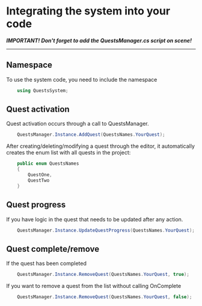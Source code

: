 # Integrating the system into your code
***IMPORTANT! Don't forget to add the QuestsManager.cs script on scene!***
****

## Namespace
To use the system code, you need to include the namespace
```c#
    using QuestsSystem;
```

## Quest activation
Quest activation occurs through a call to QuestsManager.
```c#
	QuestsManager.Instance.AddQuest(QuestsNames.YourQuest);
```

After creating/deleting/modifying a quest through the editor, it automatically creates the enum list with all quests in the project:
```c#
	public enum QuestsNames
    {
        QuestOne,
        QuestTwo
    }
```

## Quest progress

If you have logic in the quest that needs to be updated after any action.
```c#
    QuestsManager.Instance.UpdateQuestProgress(QuestsNames.YourQuest);
```

## Quest complete/remove

If the quest has been completed
```c#
    QuestsManager.Instance.RemoveQuest(QuestsNames.YourQuest, true);
```

If you want to remove a quest from the list without calling OnComplete
```c#
    QuestsManager.Instance.RemoveQuest(QuestsNames.YourQuest, false);
```
